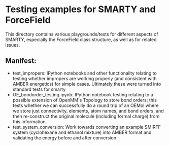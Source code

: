 # Testing examples for SMARTY and ForceField

This directory contains various playgrounds/tests for different aspects of SMARTY, especially the ForceField class structure, as well as for related issues.

## Manifest:
- test_impropers: IPython notebooks and other functionality relating to testing whether impropers are working properly (and consistent with AMBER energetics) for simple cases. Ultimately these were turned into standard tests for smarty
- OE_bondorder_testing.ipynb: IPython notebook testing relating to a possible extension of OpenMM's Topology to store bond orders; this tests whether we can successfully do a round trip of an OEMol where we store just connectivity, elements, atom names, and bond orders, and then re-construct the original molecule (including formal charge) from this information.
- test_system_conversion: Work towards converting an example SMIRFF system (cyclohexane and ethanol mixture) into AMBER format and validating the energy before and after conversion
